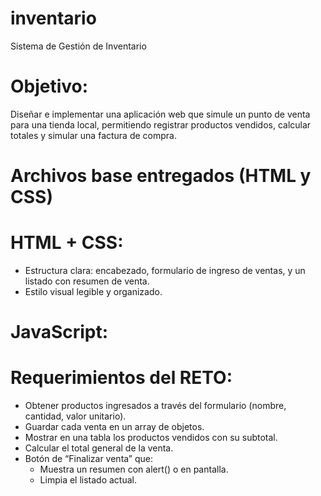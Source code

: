 # inventario
Sistema de Gestión de Inventario

# Objetivo:
Diseñar e implementar una aplicación web que simule un punto de venta para una tienda local, permitiendo registrar productos vendidos, calcular totales y simular una factura de compra.

# Archivos base entregados (HTML y CSS)
# HTML + CSS:
 - Estructura clara: encabezado, formulario de ingreso de ventas, y un listado con resumen de venta.
 - Estilo visual legible y organizado.

# JavaScript: 

# Requerimientos del RETO:

+ Obtener productos ingresados a través del formulario (nombre, cantidad, valor unitario).
+ Guardar cada venta en un array de objetos.
+ Mostrar en una tabla los productos vendidos con su subtotal.
+ Calcular el total general de la venta.
+ Botón de “Finalizar venta” que:
    - Muestra un resumen con alert() o en pantalla.
    - Limpia el listado actual.
